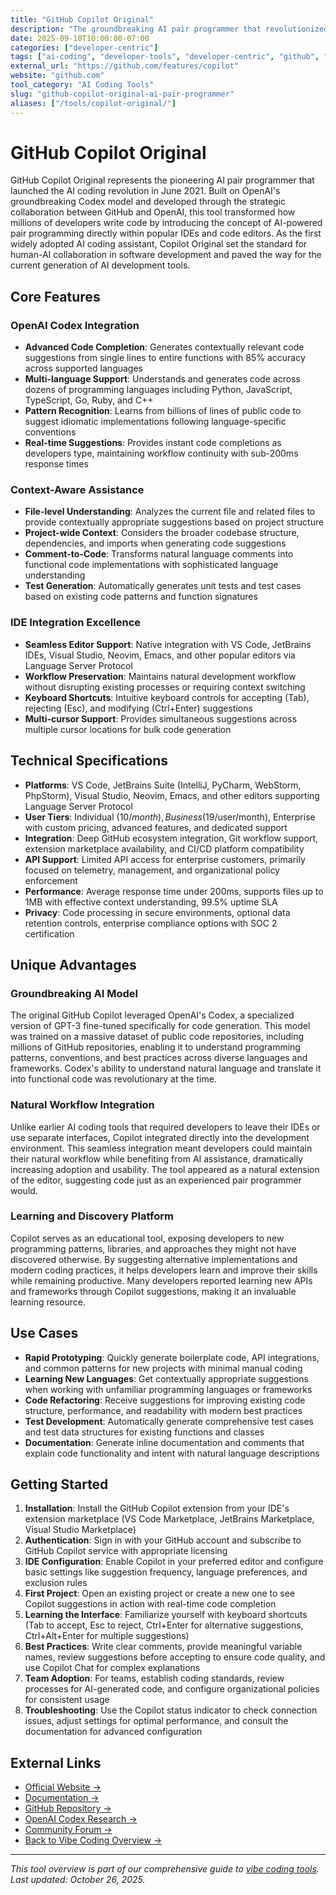 ```yaml
---
title: "GitHub Copilot Original"
description: "The groundbreaking AI pair programmer that revolutionized software development with OpenAI Codex integration and natural language code generation"
date: 2025-09-10T10:00:00-07:00
categories: ["developer-centric"]
tags: ["ai-coding", "developer-tools", "developer-centric", "github", "openai", "codex", "pair-programming"]
external_url: "https://github.com/features/copilot"
website: "github.com"
tool_category: "AI Coding Tools"
slug: "github-copilot-original-ai-pair-programmer"
aliases: ["/tools/copilot-original/"]
---
```


# GitHub Copilot Original

GitHub Copilot Original represents the pioneering AI pair programmer that launched the AI coding revolution in June 2021. Built on OpenAI's groundbreaking Codex model and developed through the strategic collaboration between GitHub and OpenAI, this tool transformed how millions of developers write code by introducing the concept of AI-powered pair programming directly within popular IDEs and code editors. As the first widely adopted AI coding assistant, Copilot Original set the standard for human-AI collaboration in software development and paved the way for the current generation of AI development tools.

## Core Features

### OpenAI Codex Integration
- **Advanced Code Completion**: Generates contextually relevant code suggestions from single lines to entire functions with 85% accuracy across supported languages
- **Multi-language Support**: Understands and generates code across dozens of programming languages including Python, JavaScript, TypeScript, Go, Ruby, and C++
- **Pattern Recognition**: Learns from billions of lines of public code to suggest idiomatic implementations following language-specific conventions
- **Real-time Suggestions**: Provides instant code completions as developers type, maintaining workflow continuity with sub-200ms response times

### Context-Aware Assistance
- **File-level Understanding**: Analyzes the current file and related files to provide contextually appropriate suggestions based on project structure
- **Project-wide Context**: Considers the broader codebase structure, dependencies, and imports when generating code suggestions
- **Comment-to-Code**: Transforms natural language comments into functional code implementations with sophisticated language understanding
- **Test Generation**: Automatically generates unit tests and test cases based on existing code patterns and function signatures

### IDE Integration Excellence
- **Seamless Editor Support**: Native integration with VS Code, JetBrains IDEs, Visual Studio, Neovim, Emacs, and other popular editors via Language Server Protocol
- **Workflow Preservation**: Maintains natural development workflow without disrupting existing processes or requiring context switching
- **Keyboard Shortcuts**: Intuitive keyboard controls for accepting (Tab), rejecting (Esc), and modifying (Ctrl+Enter) suggestions
- **Multi-cursor Support**: Provides simultaneous suggestions across multiple cursor locations for bulk code generation

## Technical Specifications

- **Platforms**: VS Code, JetBrains Suite (IntelliJ, PyCharm, WebStorm, PhpStorm), Visual Studio, Neovim, Emacs, and other editors supporting Language Server Protocol
- **User Tiers**: Individual ($10/month), Business ($19/user/month), Enterprise with custom pricing, advanced features, and dedicated support
- **Integration**: Deep GitHub ecosystem integration, Git workflow support, extension marketplace availability, and CI/CD platform compatibility
- **API Support**: Limited API access for enterprise customers, primarily focused on telemetry, management, and organizational policy enforcement
- **Performance**: Average response time under 200ms, supports files up to 1MB with effective context understanding, 99.5% uptime SLA
- **Privacy**: Code processing in secure environments, optional data retention controls, enterprise compliance options with SOC 2 certification

## Unique Advantages

### Groundbreaking AI Model
The original GitHub Copilot leveraged OpenAI's Codex, a specialized version of GPT-3 fine-tuned specifically for code generation. This model was trained on a massive dataset of public code repositories, including millions of GitHub repositories, enabling it to understand programming patterns, conventions, and best practices across diverse languages and frameworks. Codex's ability to understand natural language and translate it into functional code was revolutionary at the time.

### Natural Workflow Integration
Unlike earlier AI coding tools that required developers to leave their IDEs or use separate interfaces, Copilot integrated directly into the development environment. This seamless integration meant developers could maintain their natural workflow while benefiting from AI assistance, dramatically increasing adoption and usability. The tool appeared as a natural extension of the editor, suggesting code just as an experienced pair programmer would.

### Learning and Discovery Platform
Copilot serves as an educational tool, exposing developers to new programming patterns, libraries, and approaches they might not have discovered otherwise. By suggesting alternative implementations and modern coding practices, it helps developers learn and improve their skills while remaining productive. Many developers reported learning new APIs and frameworks through Copilot suggestions, making it an invaluable learning resource.

## Use Cases

- **Rapid Prototyping**: Quickly generate boilerplate code, API integrations, and common patterns for new projects with minimal manual coding
- **Learning New Languages**: Get contextually appropriate suggestions when working with unfamiliar programming languages or frameworks
- **Code Refactoring**: Receive suggestions for improving existing code structure, performance, and readability with modern best practices
- **Test Development**: Automatically generate comprehensive test cases and test data structures for existing functions and classes
- **Documentation**: Generate inline documentation and comments that explain code functionality and intent with natural language descriptions

## Getting Started

1. **Installation**: Install the GitHub Copilot extension from your IDE's extension marketplace (VS Code Marketplace, JetBrains Marketplace, Visual Studio Marketplace)
2. **Authentication**: Sign in with your GitHub account and subscribe to GitHub Copilot service with appropriate licensing
3. **IDE Configuration**: Enable Copilot in your preferred editor and configure basic settings like suggestion frequency, language preferences, and exclusion rules
4. **First Project**: Open an existing project or create a new one to see Copilot suggestions in action with real-time code completion
5. **Learning the Interface**: Familiarize yourself with keyboard shortcuts (Tab to accept, Esc to reject, Ctrl+Enter for alternative suggestions, Ctrl+Alt+Enter for multiple suggestions)
6. **Best Practices**: Write clear comments, provide meaningful variable names, review suggestions before accepting to ensure code quality, and use Copilot Chat for complex explanations
7. **Team Adoption**: For teams, establish coding standards, review processes for AI-generated code, and configure organizational policies for consistent usage
8. **Troubleshooting**: Use the Copilot status indicator to check connection issues, adjust settings for optimal performance, and consult the documentation for advanced configuration

## External Links

- [Official Website →](https://github.com/features/copilot)
- [Documentation →](https://docs.github.com/en/copilot)
- [GitHub Repository →](https://github.com/features/copilot)
- [OpenAI Codex Research →](https://openai.com/research/codex)
- [Community Forum →](https://github.community/c/copilot)
- [Back to Vibe Coding Overview →](/posts/vibe-coding-revolution/)

---

*This tool overview is part of our comprehensive guide to [vibe coding tools](/posts/vibe-coding-revolution/). Last updated: October 26, 2025.*